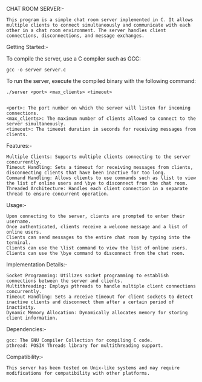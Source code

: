 CHAT ROOM SERVER:-

	This program is a simple chat room server implemented in C. It allows multiple clients to connect simultaneously and communicate with each other in a chat room environment. The server handles client connections, disconnections, and message exchanges.

Getting Started:-

To compile the server, use a C compiler such as GCC:

	gcc -o server server.c
	
To run the server, execute the compiled binary with the following command:
	
	./server <port> <max_clients> <timeout>
	

	<port>: The port number on which the server will listen for incoming connections.
	<max_clients>: The maximum number of clients allowed to connect to the server simultaneously.
	<timeout>: The timeout duration in seconds for receiving messages from clients.
	
Features:-
	
	Multiple Clients: Supports multiple clients connecting to the server concurrently.
	Timeout Handling: Sets a timeout for receiving messages from clients, disconnecting clients that have been inactive for too long.
	Command Handling: Allows clients to use commands such as \list to view the list of online users and \bye to disconnect from the chat room.
	Threaded Architecture: Handles each client connection in a separate thread to ensure concurrent operation.
	
Usage:-

	Upon connecting to the server, clients are prompted to enter their username.
	Once authenticated, clients receive a welcome message and a list of online users.
	Clients can send messages to the entire chat room by typing into the terminal.
	Clients can use the \list command to view the list of online users.
	Clients can use the \bye command to disconnect from the chat room.
	
Implementation Details:-

	Socket Programming: Utilizes socket programming to establish connections between the server and clients.
	Multithreading: Employs pthreads to handle multiple client connections concurrently.
	Timeout Handling: Sets a receive timeout for client sockets to detect inactive clients and disconnect them after a certain period of inactivity.
	Dynamic Memory Allocation: Dynamically allocates memory for storing client information.
	
Dependencies:-

	gcc: The GNU Compiler Collection for compiling C code.
	pthread: POSIX Threads library for multithreading support.

Compatibility:-

	This server has been tested on Unix-like systems and may require modifications for compatibility with other platforms.
